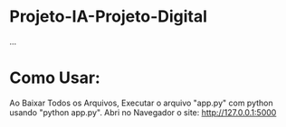 # Projeto-IA-Projeto-Digital
...
# Como Usar:
Ao Baixar Todos os Arquivos, Executar o arquivo "app.py" com python usando "python app.py". Abri no Navegador o site: http://127.0.0.1:5000
